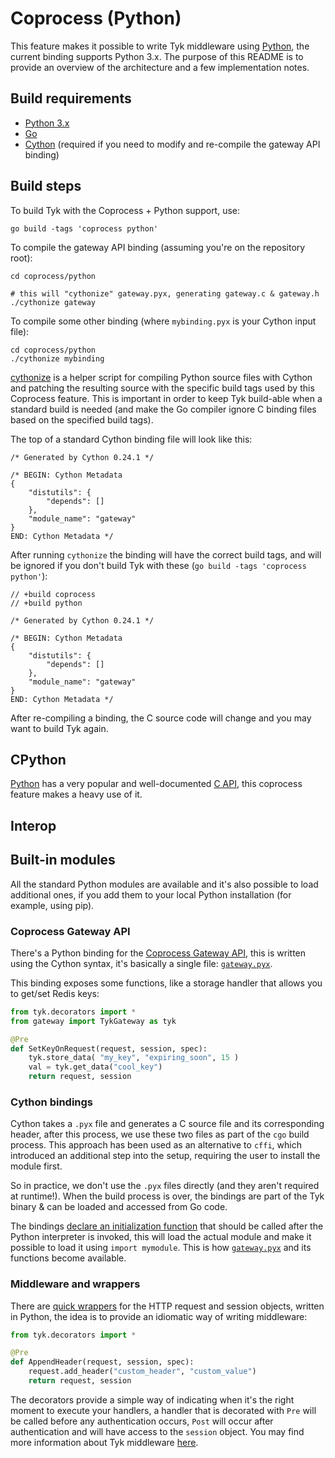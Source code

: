 # Coprocess (Python)

This feature makes it possible to write Tyk middleware using [Python](https://www.python.org/), the current binding supports Python 3.x.
The purpose of this README is to provide an overview of the architecture and a few implementation notes.

## Build requirements

* [Python 3.x](https://www.python.org/)
* [Go](https://golang.org)
* [Cython](http://cython.org/) (required if you need to modify and re-compile the gateway API binding)

## Build steps

To build Tyk with the Coprocess + Python support, use:

```
go build -tags 'coprocess python'
```

To compile the gateway API binding (assuming you're on the repository root):

```
cd coprocess/python

# this will "cythonize" gateway.pyx, generating gateway.c & gateway.h
./cythonize gateway
```

To compile some other binding (where `mybinding.pyx` is your Cython input file):

```
cd coprocess/python
./cythonize mybinding
```

[cythonize](cythonize) is a helper script for compiling Python source files with Cython and patching the resulting source with the specific build tags used by this Coprocess feature.
This is important in order to keep Tyk build-able when a standard build is needed (and make the Go compiler ignore C binding files based on the specified build tags).

The top of a standard Cython binding file will look like this:
```
/* Generated by Cython 0.24.1 */

/* BEGIN: Cython Metadata
{
    "distutils": {
        "depends": []
    },
    "module_name": "gateway"
}
END: Cython Metadata */
```

After running `cythonize` the binding will have the correct build tags, and will be ignored if you don't build Tyk with these (`go build -tags 'coprocess python'`):

```
// +build coprocess
// +build python

/* Generated by Cython 0.24.1 */

/* BEGIN: Cython Metadata
{
    "distutils": {
        "depends": []
    },
    "module_name": "gateway"
}
END: Cython Metadata */
```

After re-compiling a binding, the C source code will change and you may want to build Tyk again.

## CPython

[Python](https://www.python.org/) has a very popular and well-documented [C API](https://docs.python.org/3/c-api/index.html), this coprocess feature makes a heavy use of it.

## Interop

## Built-in modules

All the standard Python modules are available and it's also possible to load additional ones, if you add them to your local Python installation (for example, using pip).

### Coprocess Gateway API

There's a Python binding for the [Coprocess Gateway API](../README.md), this is written using the Cython syntax, it's basically a single file: [`gateway.pyx`](tyk/gateway.pyx).

This binding exposes some functions, like a storage handler that allows you to get/set Redis keys:

```python
from tyk.decorators import *
from gateway import TykGateway as tyk

@Pre
def SetKeyOnRequest(request, session, spec):
    tyk.store_data( "my_key", "expiring_soon", 15 )
    val = tyk.get_data("cool_key")
    return request, session
```

### Cython bindings

Cython takes a `.pyx` file and generates a C source file and its corresponding header, after this process, we use these two files as part of the `cgo` build process. This approach has been used as an alternative to `cffi`, which introduced an additional step into the setup, requiring the user to install the module first.

So in practice, we don't use the `.pyx` files directly (and they aren't required at runtime!). When the build process is over, the bindings are part of the Tyk binary & can be loaded and accessed from Go code.

The bindings [declare an initialization function](tyk/gateway.h) that should be called after the Python interpreter is invoked, this will load the actual module and make it possible to load it using `import mymodule`. This is how [`gateway.pyx`](tyk/gateway.pyx) and its functions become available.

### Middleware and wrappers

There are [quick wrappers](tyk/) for the HTTP request and session objects, written in Python, the idea is to provide an idiomatic way of writing middleware:

```python
from tyk.decorators import *

@Pre
def AppendHeader(request, session, spec):
    request.add_header("custom_header", "custom_value")
    return request, session
```

The decorators provide a simple way of indicating when it's the right moment to execute your handlers, a handler that is decorated with `Pre` will be called before any authentication occurs, `Post` will occur after authentication and will have access to the `session` object.
You may find more information about Tyk middleware [here](https://tyk.io/docs/tyk-api-gateway-v1-9/javascript-plugins/middleware-scripting/).
